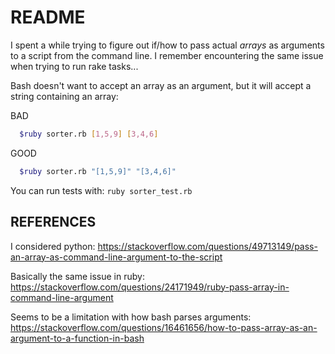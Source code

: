 # README

I spent a while trying to figure out if/how to pass actual _arrays_ as arguments to a script from the command line. I remember encountering the same issue when trying to run rake tasks...

Bash doesn't want to accept an array as an argument, but it will accept a string containing an array:

BAD
```bash
  $ruby sorter.rb [1,5,9] [3,4,6]
```

GOOD
```bash
  $ruby sorter.rb "[1,5,9]" "[3,4,6]"
```

You can run tests with: `ruby sorter_test.rb`


## REFERENCES

I considered python:
https://stackoverflow.com/questions/49713149/pass-an-array-as-command-line-argument-to-the-script

Basically the same issue in ruby:
https://stackoverflow.com/questions/24171949/ruby-pass-array-in-command-line-argument

Seems to be a limitation with how bash parses arguments:
https://stackoverflow.com/questions/16461656/how-to-pass-array-as-an-argument-to-a-function-in-bash
